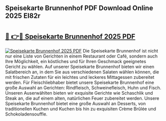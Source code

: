 ## Speisekarte Brunnenhof PDF Download Online 2025 EI82r

# <h2><a href="http://gc8tp2o.nevu.top/?p=Speisekarte+Brunnenhof">🔗 👉🔴 Speisekarte Brunnenhof 2025 PDF</a></h2>

[![Speisekarte Brunnenhof 2025 PDF](https://i.imgur.com/dBaPXMq.png)](http://gc8tp2o.nevu.top/?p=Speisekarte+Brunnenhof)
Die Speisekarte Brunnenhof ist nicht nur eine Liste von Gerichten in einem Restaurant oder Café, sondern auch Ihre Möglichkeit, ein köstliches und für Ihren Geschmack geeignetes Gericht zu wählen. Auf unserer Speisekarte Brunnenhof bieten wir einen Salatbereich an, in dem Sie aus verschiedenen Salaten wählen können, die mit frischen Zutaten für ein leichtes und leckeres Mittagessen zubereitet werden. Für Fleischliebhaber bietet unsere Speisekarte Brunnenhof eine große Auswahl an Gerichten: Rindfleisch, Schweinefleisch, Huhn und Fisch. Unseren Auserwählten bieten wir exquisite Gerichte wie Schaschlik und Steak an, die auf einem alten, natürlichen Feuer zubereitet werden. Unsere Speisekarte Brunnenhof bietet eine große Auswahl an Desserts, von traditionellen Kuchen und Kuchen bis hin zu exquisiten Crème Brûlée und Schokoladensouffle.
